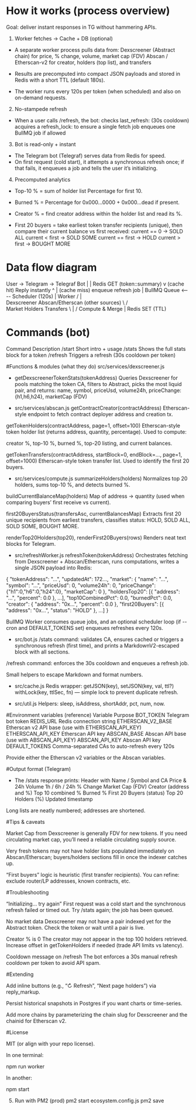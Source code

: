 # How it works (process overview)

Goal: deliver instant responses in TG without hammering APIs.
1. Worker fetches → Cache + DB (optional)

- A separate worker process pulls data from:
Dexscreener (Abstract chain) for price, % change, volume, market cap (FDV)
Abscan / Etherscan-v2 for creator, holders (top list), and transfers

- Results are precomputed into compact JSON payloads and stored in Redis with a short TTL (default 180s).
- The worker runs every 120s per token (when scheduled) and also on on-demand requests.

2. No-stampede refresh

- When a user calls /refresh, the bot:
checks last_refresh:<token> (30s cooldown)
acquires a refresh_lock:<token> to ensure a single fetch job
enqueues one BullMQ job if allowed

3. Bot is read-only + instant

- The Telegram bot (Telegraf) serves data from Redis for speed.
- On first request (cold start), it attempts a synchronous refresh once; if that fails, it
enqueues a job and tells the user it’s initializing.

4. Precomputed analytics

- Top-10 % = sum of holder list Percentage for first 10.

- Burned % = Percentage for 0x000…0000 + 0x000…dead if present.

- Creator % = find creator address within the holder list and read its %.

- First 20 buyers = take earliest token transfer recipients (unique), then compare their current balance vs first received:
current == 0 → SOLD ALL
current < first → SOLD SOME
current == first → HOLD
current > first → BOUGHT MORE

# Data flow diagram
User -> Telegram -> Telegraf Bot
                      |
                      | Redis GET (token:<ca>:summary)
                      v
            (cache hit) Reply instantly
                      ^
                      | (cache miss)  enqueue refresh job
                      |
                   BullMQ Queue <---- Scheduler (120s)
                      |
                   Worker
             /        |         \
 Dexscreener   Abscan/Etherscan   (other sources)
      \           /        \
     Market   Holders   Transfers
          \      |         /
           Compute & Merge
                |
              Redis SET (TTL)

# Commands (bot)
Command	Description
/start	Short intro + usage
/stats <contract>	Shows the full stats block for a token
/refresh <contract>	Triggers a refresh (30s cooldown per token)

#Functions & modules (what they do)
src/services/dexscreener.js

- getDexscreenerTokenStats(tokenAddress)
Queries Dexscreener for pools matching the token CA, filters to Abstract, picks the most liquid pair, and returns:
name, symbol, priceUsd, volume24h, priceChange: {h1,h6,h24}, marketCap (FDV)

- src/services/abscan.js
getContractCreator(contractAddress)
Etherscan-style endpoint to fetch contract deployer address and creation tx.

getTokenHolders(contractAddress, page=1, offset=100)
Etherscan-style token holder list (returns address, quantity, percentage). Used to compute:

creator %, top-10 %, burned %, top-20 listing, and current balances.

getTokenTransfers(contractAddress, startBlock=0, endBlock=..., page=1, offset=1000)
Etherscan-style token transfer list. Used to identify the first 20 buyers.

- src/services/compute.js
summarizeHolders(holders)
Normalizes top 20 holders, sums top-10 %, and detects burned %.

buildCurrentBalanceMap(holders)
Map of address -> quantity (used when comparing buyers’ first receive vs current).

first20BuyersStatus(transfersAsc, currentBalancesMap)
Extracts first 20 unique recipients from earliest transfers, classifies status:
HOLD, SOLD ALL, SOLD SOME, BOUGHT MORE.

renderTop20Holders(top20), renderFirst20Buyers(rows)
Renders neat text blocks for Telegram.

- src/refreshWorker.js
refreshToken(tokenAddress)
Orchestrates fetching from Dexscreener + Abscan/Etherscan, runs computations, writes a single JSON payload into Redis:

{
  "tokenAddress": "...",
  "updatedAt": 172...,
  "market": { "name": "...", "symbol": "...", "priceUsd": 0, "volume24h": 0, "priceChange": {"h1":0,"h6":0,"h24":0}, "marketCap": 0 },
  "holdersTop20": [{ "address": "...", "percent": 0.0 }, ...],
  "top10CombinedPct": 0.0,
  "burnedPct": 0.0,
  "creator": { "address": "0x...", "percent": 0.0 },
  "first20Buyers": [{ "address": "0x...", "status": "HOLD" }, ...]
}


BullMQ Worker consumes queue jobs, and an optional scheduler loop (if --cron and DEFAULT_TOKENS set) enqueues refreshes every 120s.

- src/bot.js
/stats command: validates CA, ensures cached or triggers a synchronous refresh (first time), and prints a MarkdownV2-escaped block with all sections.

/refresh command: enforces the 30s cooldown and enqueues a refresh job.

Small helpers to escape Markdown and format numbers.

- src/cache.js
Redis wrapper:
getJSON(key), setJSON(key, val, ttl?)
withLock(key, ttlSec, fn) — simple lock to prevent duplicate refresh.

- src/util.js
Helpers: sleep, isAddress, shortAddr, pct, num, now.

#Environment variables (reference)
Variable	Purpose
BOT_TOKEN	Telegram bot token
REDIS_URL	Redis connection string
ETHERSCAN_V2_BASE	Etherscan v2 API base (use with ETHERSCAN_API_KEY)
ETHERSCAN_API_KEY	Etherscan API key
ABSCAN_BASE	Abscan API base (use with ABSCAN_API_KEY)
ABSCAN_API_KEY	Abscan API key
DEFAULT_TOKENS	Comma-separated CAs to auto-refresh every 120s

Provide either the Etherscan v2 variables or the Abscan variables.

#Output format (Telegram)

- The /stats response prints:
Header with Name / Symbol and CA
Price & 24h Volume
1h / 6h / 24h % Change
Market Cap (FDV)
Creator (address and %)
Top 10 combined %
Burned %
First 20 Buyers (status)
Top 20 Holders (%)
Updated timestamp

Long lists are neatly numbered; addresses are shortened.

#Tips & caveats

Market Cap from Dexscreener is generally FDV for new tokens. If you need circulating market cap, you’ll need a reliable circulating supply source.

Very fresh tokens may not have holder lists populated immediately on Abscan/Etherscan; buyers/holders sections fill in once the indexer catches up.

“First buyers” logic is heuristic (first transfer recipients). You can refine: exclude router/LP addresses, known contracts, etc.

#Troubleshooting

“Initializing… try again”
First request was a cold start and the synchronous refresh failed or timed out. Try /stats again; the job has been queued.

No market data
Dexscreener may not have a pair indexed yet for the Abstract token. Check the token or wait until a pair is live.

Creator % is 0
The creator may not appear in the top 100 holders retrieved. Increase offset in getTokenHolders if needed (trade API limits vs latency).

Cooldown message on /refresh
The bot enforces a 30s manual refresh cooldown per token to avoid API spam.

#Extending

Add inline buttons (e.g., “↻ Refresh”, “Next page holders”) via reply_markup.

Persist historical snapshots in Postgres if you want charts or time-series.

Add more chains by parameterizing the chain slug for Dexscreener and the chainid for Etherscan v2.

#License

MIT (or align with your repo license).


In one terminal:

npm run worker


In another:

npm start

5) Run with PM2 (prod)
pm2 start ecosystem.config.js
pm2 save
